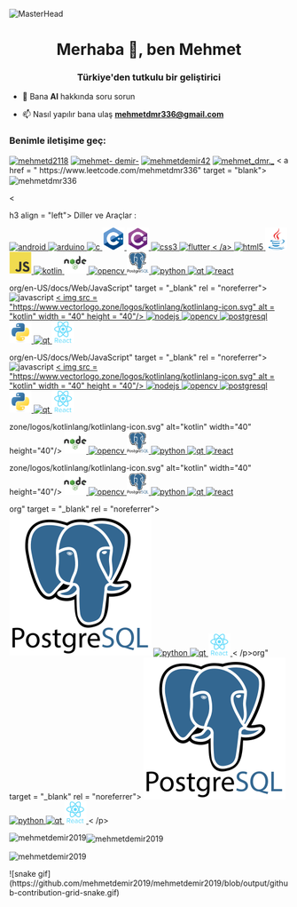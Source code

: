  ![MasterHead](https://backiee.com/static/wpdb/wallpapers/560x315/318893.jpg)
<h1 align="center">Merhaba 👋, ben Mehmet</h1>
<h3 align="center">Türkiye'den tutkulu bir geliştirici</h3>

- 💬 Bana **AI** hakkında soru sorun

- 📫 Nasıl yapılır bana ulaş **mehmetdmr336@gmail.com**

<h3 align="left">Benimle iletişime geç:</h3>
<p align="left">
<a href="https://twitter.com/mehmetd2118" target = "blank"><img align = "center" src = "https://raw.githubusercontent.com/rahuldkjain/github-profile-readme-generator/master/src/images/icons/Social/twitter.svg" alt = "mehmetd2118" height = "30" genişlik = "40" /></a>
<a href = "https://linkedin.com/in/mehmet-demir-" target = "blank"><img align ="center" src="https://raw.githubusercontent.com/rahuldkjain/github-profile-readme-generator/master/src/images/icons/Social/linked-in-alt.svg" alt="mehmet- demir-" height = "30" genişlik = "40" /></a>
<a href = "https://kaggle.com/mehmetdemir42" target = "blank"><img align = "center" src = " https://raw.githubusercontent.com/rahuldkjain/github-profile-readme-generator/master/src/images/icons/Social/kaggle.svg" alt = "mehmetdemir42" height = "30" genişlik = "40" / ></a>
<a href = "https://instagram.com/mehmet_dmr._" target = "blank"><img align = "center" src = "https://raw.githubusercontent.com/rahuldkjain/" github-profile-readme-generator/master/src/images/icons/Social/instagram.svg" alt = "mehmet_dmr._" height = "30" genişlik = "40" /></a> <
a href = " https://www.leetcode.com/mehmetdmr336" target = "blank"><img align = "center" src = "https://raw.githubusercontent.com/rahuldkjain/github-profile-readme-generator/master/ src/images/icons/Social/leet-code.svg" alt = "mehmetdmr336" height = "30" width = "40" /></a> </p>
<

h3 align = "left"> Diller ve Araçlar :</h3>
<p align = "left"> <a href = "https://developer.android.com" target = "_blank" rel = "noreferrer"> <img src = "https://raw.githubusercontent.com/devicons /devicon/master/icons/android/android-original-wordmark.svg" alt = "android" width = "40" height = "40"/> </a> <a href = "https://www.arduino .cc/" target = "_blank" rel = "noreferrer"> <img src = "https://cdn.worldvectorlogo.com/logos/arduino-1.svg" alt = "arduino" width = "40" yükseklik = "40"/> </a> <a href = "https://www.cprogramming.com/" target = "_blank" rel = "noreferrer"> <img src = "https://raw.githubusercontent.com /devicons/devicon/master/icons/c/c-original.svg" alt = "c" width = "40" height = "40"/> </a> <a href = "https://www.w3schools .com/cpp/" target = "_blank" rel = "noreferrer"> <img src = "https://raw.githubusercontent.com/devicons/devicon/master/icons/cplusplus/cplusplus-original.svg" alt= "cplusplus" width = "40" height = "40"/> </a> <a href = "https://www.w3schools.com/cs/" target = "_blank" rel = "noreferrer"> <img src = "https://raw.githubusercontent.com/devicons/devicon/master/icons/csharp/csharp-original.svg" alt = "csharp" width = "40" height = "40"/> </a> <a href = "https://www.w3schools.com/css/" target = "_blank" rel = "noreferrer"> <img src = "https://raw.githubusercontent.com/devicons/devicon/master/ simgeler/css3/css3-original-wordmark.svg" alt = "css3" width = "40" height = "40"/> </a> <a href = "https://flutter.dev" target = "_blank " rel = "noreferrer"> <img src = "https://www.vectorlogo.zone/logos/flutterio/flutterio-icon.svg" alt = "flutter" width = "40" height = "40"/> < /a> <a href = "https://www.w3.org/html/" target = "_blank" rel = "noreferrer"> <img src = "https://raw.githubusercontent.com/devicons/devicon /master/icons/html5/html5-original-wordmark.svg" alt = "html5" width = "40" height = "40"/> </a> <a href = "https://www.java.com " target = "_blank" rel = "noreferrer"> <img src = "https://raw.githubusercontent.com/devicons/devicon/master/icons/java/java-original.svg" alt = "java" width = "40" height = "40"/> </a> <a href = "https://developer.mozilla.org/en-US/docs/Web/JavaScript" target= "_blank" rel = "noreferrer"> <img src = "https://raw.githubusercontent.com/devicons/devicon/master/icons/javascript/javascript-original.svg" alt = "javascript" width = "40" height = "40"/> </a> <a href = "https://kotlinlang.org" target = "_blank" rel = "noreferrer"> <img src = "https://www.vectorlogo.zone/ logos/kotlinlang/kotlinlang-icon.svg" alt = "kotlin" width = "40" height = "40"/> </a> <a href = "https://nodejs.org" target = "_blank" rel ="noreferrer"> <img src = "https://raw.githubusercontent.com/devicons/devicon/master/icons/nodejs/nodejs-original-wordmark.svg" alt = "nodejs" width = "40" yükseklik = "40"/> </a> <a href = "https://opencv.org/" target = "_blank" rel = "noreferrer"> <img src = "https://www.vectorlogo.zone/logos /opencv/opencv-icon.svg" alt = "opencv" width = "40" height = "40"/> </a> <a href = "https://www.postgresql.org" target = "_blank" rel = "noreferrer"> <img src = "https://raw.githubusercontent.com/devicons/devicon/master/icons/postgresql/postgresql-original-wordmark.svg" alt = "postgresql" width = "40" yükseklik ="40"/> </a> <a href = "https://www.python.org" target = "_blank" rel = "noreferrer"> <img src = "https://raw.githubusercontent.com /devicons/devicon/master/icons/python/python-original.svg" alt = "python" width = "40" height = "40"/> </a> <a href = "https://www.qt .io/" target = "_blank" rel = "noreferrer"> <img src = "https://upload.wikimedia.org/wikipedia/commons/0/0b/Qt_logo_2016.svg" alt = "qt" width = 40" yükseklik = "40"/> </a> <a href = "https://reactjs.org/" target = "_blank" rel = "noreferrer"> <img src = "https://raw.githubusercontent .com/devicons/devicon/master/icons/react/react-original-wordmark.svg" alt = "react" width = "40" height = "40"/> </a> </p>org/en-US/docs/Web/JavaScript" target = "_blank" rel = "noreferrer"> <img src = "https://raw.githubusercontent.com/devicons/devicon/master/icons/javascript/javascript- orijinal.svg" alt = "javascript" width = "40" height = "40"/> </a> <a href = "https://kotlinlang.org" target = "_blank" rel = "noreferrer"> < img src = "https://www.vectorlogo.zone/logos/kotlinlang/kotlinlang-icon.svg" alt = "kotlin" width = "40" height = "40"/> </a> <a href = " https://nodejs.org" target = "_blank" rel = "noreferrer"> <img src = "https://raw.githubusercontent.com/devicons/devicon/master/icons/nodejs/nodejs-original-wordmark. svg" alt = "nodejs" width = "40" height = "40"/> </a> <a href = "https://opencv.org/" target = "_blank" rel = "noreferrer"> <img src = "https://www.vectorlogo.zone/logos/opencv/opencv-icon.svg" alt = "opencv" width = "40" height = "40"/> </a> <a href = "https ://www.postgresql.org" target = "_blank" rel = "noreferrer"> <img src = "https://raw.githubusercontent.com/devicons/devicon/master/icons/postgresql/postgresql-original-wordmark .svg" alt = "postgresql" width = "40" height = "40"/> </a> <a href = "https://www.python.org" target = "_blank" rel = "noreferrer"> <img src = "https://raw.githubusercontent.com/devicons/devicon/master/icons/python/python-original.svg" alt = "python" width = "40" height = "40"/> </ a> <a href = "https://www.qt.io/" target = "_blank" rel = "noreferrer"> <img src = "https://upload.wikimedia.org/wikipedia/commons/0/ 0b/Qt_logo_2016.svg" alt = "qt" width = "40" height = "40"/> </a> <a href = "https://reactjs.org/" target = "_blank" rel = "noreferrer" "> <img src = "https://raw.githubusercontent.com/devicons/devicon/master/icons/react/react-original-wordmark.svg" alt = "react" width = "40" height = "40" /> </a> </p>org/en-US/docs/Web/JavaScript" target = "_blank" rel = "noreferrer"> <img src = "https://raw.githubusercontent.com/devicons/devicon/master/icons/javascript/javascript- orijinal.svg" alt = "javascript" width = "40" height = "40"/> </a> <a href = "https://kotlinlang.org" target = "_blank" rel = "noreferrer"> < img src = "https://www.vectorlogo.zone/logos/kotlinlang/kotlinlang-icon.svg" alt = "kotlin" width = "40" height = "40"/> </a> <a href = " https://nodejs.org" target = "_blank" rel = "noreferrer"> <img src = "https://raw.githubusercontent.com/devicons/devicon/master/icons/nodejs/nodejs-original-wordmark. svg" alt = "nodejs" width = "40" height = "40"/> </a> <a href = "https://opencv.org/" target = "_blank" rel = "noreferrer"> <img src = "https://www.vectorlogo.zone/logos/opencv/opencv-icon.svg" alt = "opencv" width = "40" height = "40"/> </a> <a href = "https ://www.postgresql.org" target = "_blank" rel = "noreferrer"> <img src = "https://raw.githubusercontent.com/devicons/devicon/master/icons/postgresql/postgresql-original-wordmark .svg" alt = "postgresql" width = "40" height = "40"/> </a> <a href = "https://www.python.org" target = "_blank" rel = "noreferrer"> <img src = "https://raw.githubusercontent.com/devicons/devicon/master/icons/python/python-original.svg" alt = "python" width = "40" height = "40"/> </ a> <a href = "https://www.qt.io/" target = "_blank" rel = "noreferrer"> <img src = "https://upload.wikimedia.org/wikipedia/commons/0/ 0b/Qt_logo_2016.svg" alt = "qt" width = "40" height = "40"/> </a> <a href = "https://reactjs.org/" target = "_blank" rel = "noreferrer" "> <img src = "https://raw.githubusercontent.com/devicons/devicon/master/icons/react/react-original-wordmark.svg" alt = "react" width = "40" height = "40" /> </a> </p>zone/logos/kotlinlang/kotlinlang-icon.svg" alt="kotlin" width="40" height="40"/> </a> <a href="https://nodejs.org" target="_blank " rel = "noreferrer"> <img src = "https://raw.githubusercontent.com/devicons/devicon/master/icons/nodejs/nodejs-original-wordmark.svg" alt = "nodejs" width = "40" height = "40"/> </a> <a href = "https://opencv.org/" target = "_blank" rel = "noreferrer"> <img src = "https://www.vectorlogo.zone /logos/opencv/opencv-icon.svg" alt = "opencv" width = "40" height = "40"/> </a> <a href = "https://www.postgresql.org" target = " _blank" rel = "noreferrer"> <img src = "https://raw.githubusercontent.com/devicons/devicon/master/icons/postgresql/postgresql-original-wordmark.svg" alt = "postgresql" width = "40 " height = "40"/> </a> <a href = "https://www.python.org" target = "_blank" rel = "noreferrer"> <img src = "https://raw.githubusercontent" .com/devicons/devicon/master/icons/python/python-original.svg" alt = "python" width = "40" height = "40"/> </a> <a href = "https://www .qt.io/" target = "_blank" rel = "noreferrer"> <img src = "https://upload.wikimedia.org/wikipedia/commons/0/0b/Qt_logo_2016.svg" alt = "qt" genişlik ="40" height = "40"/> </a> <a href = "https://reactjs.org/" target = "_blank" rel = "noreferrer"> <img src = "https://raw .githubusercontent.com/devicons/devicon/master/icons/react/react-original-wordmark.svg" alt = "react" width = "40" height = "40"/> </a> </p>zone/logos/kotlinlang/kotlinlang-icon.svg" alt="kotlin" width="40" height="40"/> </a> <a href="https://nodejs.org" target="_blank " rel = "noreferrer"> <img src = "https://raw.githubusercontent.com/devicons/devicon/master/icons/nodejs/nodejs-original-wordmark.svg" alt = "nodejs" width = "40" height = "40"/> </a> <a href = "https://opencv.org/" target = "_blank" rel = "noreferrer"> <img src = "https://www.vectorlogo.zone /logos/opencv/opencv-icon.svg" alt = "opencv" width = "40" height = "40"/> </a> <a href = "https://www.postgresql.org" target = " _blank" rel = "noreferrer"> <img src = "https://raw.githubusercontent.com/devicons/devicon/master/icons/postgresql/postgresql-original-wordmark.svg" alt = "postgresql" width = "40 " height = "40"/> </a> <a href = "https://www.python.org" target = "_blank" rel = "noreferrer"> <img src = "https://raw.githubusercontent" .com/devicons/devicon/master/icons/python/python-original.svg" alt = "python" width = "40" height = "40"/> </a> <a href = "https://www .qt.io/" target = "_blank" rel = "noreferrer"> <img src = "https://upload.wikimedia.org/wikipedia/commons/0/0b/Qt_logo_2016.svg" alt = "qt" genişlik ="40" height = "40"/> </a> <a href = "https://reactjs.org/" target = "_blank" rel = "noreferrer"> <img src = "https://raw .githubusercontent.com/devicons/devicon/master/icons/react/react-original-wordmark.svg" alt = "react" width = "40" height = "40"/> </a> </p>org" target = "_blank" rel = "noreferrer"> <img src = "https://raw.githubusercontent.com/devicons/devicon/master/icons/postgresql/postgresql-original-wordmark.svg" alt = "postgresql " genişlik = "40" yükseklik = "40"/> </a> <a href = "https://www.python.org" target = "_blank" rel = "noreferrer"> <img src = "https: //raw.githubusercontent.com/devicons/devicon/master/icons/python/python-original.svg" alt = "python" width = "40" height = "40"/> </a> <a href = " https://www.qt.io/" target = "_blank" rel = "noreferrer"> <img src = "https://upload.wikimedia.org/wikipedia/commons/0/0b/Qt_logo_2016.svg" alt ="qt" width = "40" height = "40"/> </a> <a href = "https://reactjs.org/" target = "_blank" rel = "noreferrer"> <img src = https://raw.githubusercontent.com/devicons/devicon/master/icons/react/react-original-wordmark.svg" alt = "react" width = "40" height = "40"/> </a> < /p>org" target = "_blank" rel = "noreferrer"> <img src = "https://raw.githubusercontent.com/devicons/devicon/master/icons/postgresql/postgresql-original-wordmark.svg" alt = "postgresql " genişlik = "40" yükseklik = "40"/> </a> <a href = "https://www.python.org" target = "_blank" rel = "noreferrer"> <img src = "https: //raw.githubusercontent.com/devicons/devicon/master/icons/python/python-original.svg" alt = "python" width = "40" height = "40"/> </a> <a href = " https://www.qt.io/" target = "_blank" rel = "noreferrer"> <img src = "https://upload.wikimedia.org/wikipedia/commons/0/0b/Qt_logo_2016.svg" alt ="qt" width = "40" height = "40"/> </a> <a href = "https://reactjs.org/" target = "_blank" rel = "noreferrer"> <img src = https://raw.githubusercontent.com/devicons/devicon/master/icons/react/react-original-wordmark.svg" alt = "react" width = "40" height = "40"/> </a> < /p>

<p><img align = "left" src = "https://github-readme-stats.vercel.app/api/top-langs?username=mehmetdemir2019&show_icons=true&locale=en&layout=compact" alt = "mehmetdemir2019" /> </p>

<p> <img align = "center" src = "https://github-readme-stats.vercel.app/api?username=mehmetdemir2019&show_icons=true&locale=en" alt = "mehmetdemir2019" /> </p>

<p><img align = "center" src = "https://github-readme-streak-stats.herokuapp.com/?user=mehmetdemir2019&" alt = "mehmetdemir2019" /></p>
![snake gif](https://github.com/mehmetdemir2019/mehmetdemir2019/blob/output/github-contribution-grid-snake.gif)
